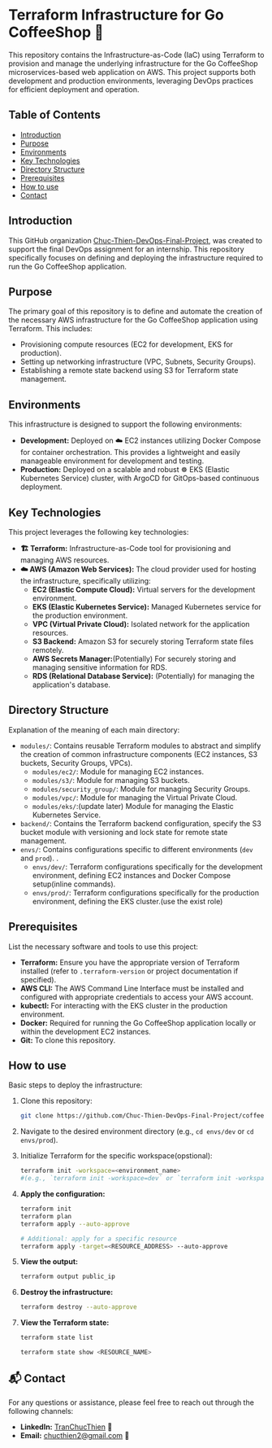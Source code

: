 # Terraform Infrastructure for Go CoffeeShop 🚀

This repository contains the Infrastructure-as-Code (IaC) using Terraform to provision and manage the underlying infrastructure for the Go CoffeeShop microservices-based web application on AWS. This project supports both development and production environments, leveraging DevOps practices for efficient deployment and operation.

## Table of Contents

- [Introduction](#introduction)
- [Purpose](#purpose)
- [Environments](#environments)
- [Key Technologies](#key-technologies)
- [Directory Structure](#directory-structure)
- [Prerequisites](#prerequisites)
- [How to use](#how-to-use)
- [Contact](#-contact)


## Introduction

This GitHub organization [Chuc-Thien-DevOps-Final-Project](https://github.com/Chuc-Thien-DevOps-Final-Project), was created to support the final DevOps assignment for an internship. This repository specifically focuses on defining and deploying the infrastructure required to run the Go CoffeeShop application.

## Purpose

The primary goal of this repository is to define and automate the creation of the necessary AWS infrastructure for the Go CoffeeShop application using Terraform. This includes:

- Provisioning compute resources (EC2 for development, EKS for production).
- Setting up networking infrastructure (VPC, Subnets, Security Groups).
- Establishing a remote state backend using S3 for Terraform state management.

## Environments

This infrastructure is designed to support the following environments:

- **Development:** Deployed on ☁️ EC2 instances utilizing Docker Compose for container orchestration. This provides a lightweight and easily manageable environment for development and testing.
- **Production:** Deployed on a scalable and robust ☸️ EKS (Elastic Kubernetes Service) cluster, with ArgoCD for GitOps-based continuous deployment.


## Key Technologies

This project leverages the following key technologies:

- **🏗️ Terraform:** Infrastructure-as-Code tool for provisioning and managing AWS resources.
- **☁️ AWS (Amazon Web Services):** The cloud provider used for hosting the infrastructure, specifically utilizing:
    - **EC2 (Elastic Compute Cloud):** Virtual servers for the development environment.
    - **EKS (Elastic Kubernetes Service):** Managed Kubernetes service for the production environment.
    - **VPC (Virtual Private Cloud):** Isolated network for the application resources.
    - **S3 Backend:** Amazon S3 for securely storing Terraform state files remotely.
    - **AWS Secrets Manager:**(Potentially) For securely storing and managing sensitive information for RDS.
    - **RDS (Relational Database Service):** (Potentially) for managing the application's database.

## Directory Structure

Explanation of the meaning of each main directory:
- `modules/`: Contains reusable Terraform modules to abstract and simplify the creation of common infrastructure components (EC2 instances, S3 buckets, Security Groups, VPCs).
    - `modules/ec2/`: Module for managing EC2 instances.
    - `modules/s3/`: Module for managing S3 buckets.
    - `modules/security_group/`: Module for managing Security Groups.
    - `modules/vpc/`: Module for managing the Virtual Private Cloud.
    - `modules/eks/`:(update later) Module for managing the Elastic Kubernetes Service.
- `backend/`: Contains the Terraform backend configuration, specify the S3 bucket module with versioning and lock state for remote state management.
- `envs/`: Contains configurations specific to different environments (`dev` and `prod`). .
    - `envs/dev/`: Terraform configurations specifically for the development environment, defining EC2 instances and Docker Compose setup(inline commands).
    - `envs/prod/`: Terraform configurations specifically for the production environment, defining the EKS cluster.(use the exist role)


## Prerequisites

List the necessary software and tools to use this project:

- **Terraform:** Ensure you have the appropriate version of Terraform installed (refer to `.terraform-version` or project documentation if specified).
- **AWS CLI:** The AWS Command Line Interface must be installed and configured with appropriate credentials to access your AWS account.
- **kubectl:** For interacting with the EKS cluster in the production environment.
- **Docker:** Required for running the Go CoffeeShop application locally or within the development EC2 instances.
- **Git:** To clone this repository.

## How to use

Basic steps to deploy the infrastructure:

1.  Clone this repository: 
    ```bash
    git clone https://github.com/Chuc-Thien-DevOps-Final-Project/coffeeshop-infrastructure.git
    ```
2.  Navigate to the desired environment directory (e.g., `cd envs/dev` or `cd envs/prod`).
3.  Initialize Terraform for the specific workspace(opstional):
    ```bash
    terraform init -workspace=<environment_name> 
    #(e.g., `terraform init -workspace=dev` or `terraform init -workspace=prod`). If the workspace doesn't exist, Terraform will prompt you to create it.
    ```

4.  **Apply the configuration:**
    ```bash
    terraform init
    terraform plan
    terraform apply --auto-approve
    ``` 

    ```bash
    # Additional: apply for a specific resource
    terraform apply -target=<RESOURCE_ADDRESS> --auto-approve
    ```
5.  **View the output:**
    ```bash
    terraform output public_ip
    ```
5.  **Destroy the infrastructure:**
    ```bash
    terraform destroy --auto-approve
    ```

6.  **View the Terraform state:**
    ```bash
    terraform state list
    ```
    ```bash
    terraform state show <RESOURCE_NAME>
    ```

## 📬 Contact

For any questions or assistance, please feel free to reach out through the following channels:

* **LinkedIn:** [TranChucThien](https://www.linkedin.com/in/tranchucthien/) 💼
* **Email:** chucthien2@gmail.com 📧